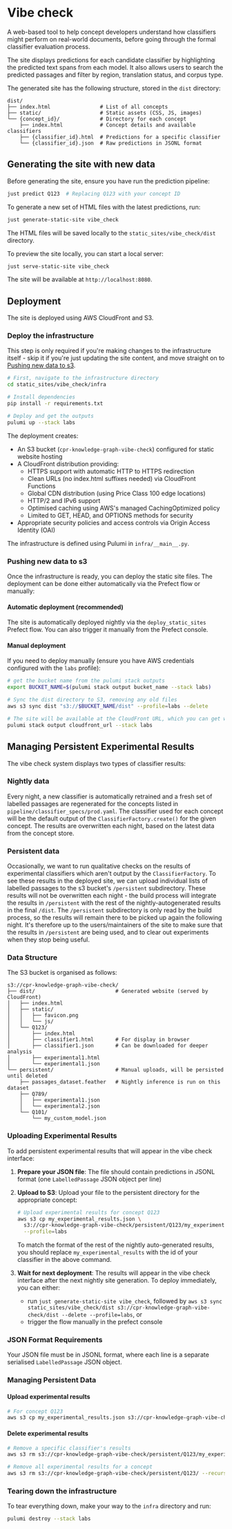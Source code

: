 # Vibe check

A web-based tool to help concept developers understand how classifiers might perform on real-world documents, before going through the formal classifier evaluation process.

The site displays predictions for each candidate classifier by highlighting the predicted text spans from each model. It also allows users to search the predicted passages and filter by region, translation status, and corpus type.

The generated site has the following structure, stored in the `dist` directory:

```
dist/
├── index.html                # List of all concepts
├── static/                   # Static assets (CSS, JS, images)
└── {concept_id}/             # Directory for each concept
    ├── index.html            # Concept details and available classifiers
    ├── {classifier_id}.html  # Predictions for a specific classifier
    └── {classifier_id}.json  # Raw predictions in JSONL format
```

## Generating the site with new data

Before generating the site, ensure you have run the prediction pipeline:

```bash
just predict Q123  # Replacing Q123 with your concept ID
```

To generate a new set of HTML files with the latest predictions, run:

```bash
just generate-static-site vibe_check
```

The HTML files will be saved locally to the `static_sites/vibe_check/dist` directory.

To preview the site locally, you can start a local server:

```bash
just serve-static-site vibe_check
```

The site will be available at `http://localhost:8080`.

## Deployment

The site is deployed using AWS CloudFront and S3.

### Deploy the infrastructure

This step is only required if you're making changes to the infrastructure itself - skip it if you're just updating the site content, and move straight on to [Pushing new data to s3](#pushing-new-data-to-s3).

```bash
# First, navigate to the infrastructure directory
cd static_sites/vibe_check/infra

# Install dependencies
pip install -r requirements.txt

# Deploy and get the outputs
pulumi up --stack labs
```

The deployment creates:

- An S3 bucket (`cpr-knowledge-graph-vibe-check`) configured for static website hosting
- A CloudFront distribution providing:
  - HTTPS support with automatic HTTP to HTTPS redirection
  - Clean URLs (no index.html suffixes needed) via CloudFront Functions
  - Global CDN distribution (using Price Class 100 edge locations)
  - HTTP/2 and IPv6 support
  - Optimised caching using AWS's managed CachingOptimized policy
  - Limited to GET, HEAD, and OPTIONS methods for security
- Appropriate security policies and access controls via Origin Access Identity (OAI)

The infrastructure is defined using Pulumi in `infra/__main__.py`.

### Pushing new data to s3

Once the infrastructure is ready, you can deploy the static site files. The deployment can be done either automatically via the Prefect flow or manually:

#### Automatic deployment (recommended)

The site is automatically deployed nightly via the `deploy_static_sites` Prefect flow. You can also trigger it manually from the Prefect console.

#### Manual deployment

If you need to deploy manually (ensure you have AWS credentials configured with the `labs` profile):

```bash
# get the bucket name from the pulumi stack outputs
export BUCKET_NAME=$(pulumi stack output bucket_name --stack labs)

# Sync the dist directory to S3, removing any old files
aws s3 sync dist "s3://$BUCKET_NAME/dist" --profile=labs --delete

# The site will be available at the CloudFront URL, which you can get with:
pulumi stack output cloudfront_url --stack labs
```

## Managing Persistent Experimental Results

The vibe check system displays two types of classifier results:

### Nightly data

Every night, a new classifier is automatically retrained and a fresh set of labelled passages are regenerated for the concepts listed in `pipeline/classifier_specs/prod.yaml`. The classifier used for each concept will be the default output of the `ClassifierFactory.create()` for the given concept. The results are overwritten each night, based on the latest data from the concept store.

### Persistent data

Occasionally, we want to run qualitative checks on the results of experimental classifiers which aren't output by the `ClassifierFactory`. To see these results in the deployed site, we can upload individual lists of labelled passages to the s3 bucket's `/persistent` subdirectory. These results will not be overwritten each night - the build process will integrate the results in `/persistent` with the rest of the nightly-autogenerated results in the final `/dist`. The `/persistent` subdirectory is only read by the build process, so the results will remain there to be picked up again the following night. It's therefore up to the users/maintainers of the site to make sure that the results in `/persistent` are being used, and to clear out experiments when they stop being useful.

### Data Structure

The S3 bucket is organised as follows:

```
s3://cpr-knowledge-graph-vibe-check/
├── dist/                          # Generated website (served by CloudFront)
│   ├── index.html
│   ├── static/
│   │   ├── favicon.png
│   │   └── js/
│   └── Q123/
│       ├── index.html
│       ├── classifier1.html       # For display in browser
│       ├── classifier1.json       # Can be downloaded for deeper analysis
│       ├── experimental1.html
│       └── experimental1.json     
└── persistent/                    # Manual uploads, will be persisted until deleted
    ├── passages_dataset.feather   # Nightly inference is run on this dataset
    ├── Q789/
    │   ├── experimental1.json
    │   └── experimental2.json
    └── Q101/
        └── my_custom_model.json
```

### Uploading Experimental Results

To add persistent experimental results that will appear in the vibe check interface:

1. **Prepare your JSON file**: The file should contain predictions in JSONL format (one `LabelledPassage` JSON object per line)

2. **Upload to S3**: Upload your file to the persistent directory for the appropriate concept:

    ```bash
    # Upload experimental results for concept Q123
    aws s3 cp my_experimental_results.json \
      s3://cpr-knowledge-graph-vibe-check/persistent/Q123/my_experimental_results.json \
      --profile=labs
    ```

    To match the format of the rest of the nightly auto-generated results, you should replace `my_experimental_results` with the id of your classifier in the above command.

3. **Wait for next deployment**: The results will appear in the vibe check interface after the next nightly site generation. To deploy immediately, you can either:

    - run `just generate-static-site vibe_check`, followed by `aws s3 sync static_sites/vibe_check/dist s3://cpr-knowledge-graph-vibe-check/dist --delete --profile=labs`, or
    - trigger the flow manually in the prefect console

### JSON Format Requirements

Your JSON file must be in JSONL format, where each line is a separate serialised `LabelledPassage` JSON object.

### Managing Persistent Data

#### Upload experimental results

```bash
# For concept Q123
aws s3 cp my_experimental_results.json s3://cpr-knowledge-graph-vibe-check/persistent/Q123/my_experimental_results.json --profile=labs
```

#### Delete experimental results

```bash
# Remove a specific classifier's results
aws s3 rm s3://cpr-knowledge-graph-vibe-check/persistent/Q123/my_experimental_results.json --profile=labs

# Remove all experimental results for a concept
aws s3 rm s3://cpr-knowledge-graph-vibe-check/persistent/Q123/ --recursive --profile=labs
```

### Tearing down the infrastructure

To tear everything down, make your way to the `infra` directory and run:

```bash
pulumi destroy --stack labs
```
